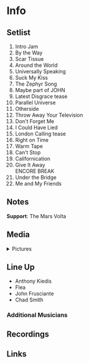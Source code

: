 # Info

## Setlist

1. Intro Jam
2. By the Way
3. Scar Tissue
4. Around the World
5. Universally Speaking
6. Suck My Kiss
7. The Zephyr Song
8. Maybe part of JOHN
9. Latest Disgrace tease
10. Parallel Universe
11. Otherside
12. Throw Away Your Television
14. Don't Forget Me
15. I Could Have Lied
16. London Calling tease
17. Right on Time
18. Warm Tape
19. Can't Stop
20. Californication
21. Give It Away
<br>ENCORE BREAK
22. Under the Bridge
23. Me and My Friends

## Notes

**Support**: The Mars Volta

## Media 

<details>
  <summary>Pictures</summary>
  <!--<img alt="Setlist" title="Setlist" src="_.jpg" height="200" />-->
</details>

## Line Up

* Anthony Kiedis
* Flea
* John Frusciante
* Chad Smith

### Additional Musicians

## Recordings

## Links


